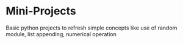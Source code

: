 # Mini-Projects
Basic python projects to refresh simple concepts like use of random module, list appending, numerical operation
